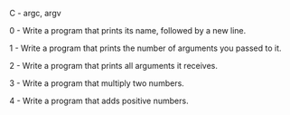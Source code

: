 C - argc, argv

0 - Write a program that prints its name, followed by a new line.

1 - Write a program that prints the number of arguments you passed to it.

2 - Write a program that prints all arguments it receives.

3 - Write a program that multiply two numbers.

4 - Write a program that adds positive numbers.
